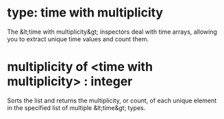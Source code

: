 # type: time with multiplicity

The &amp;lt;time with multiplicity&amp;gt; inspectors deal with time arrays, allowing you to extract unique time values and count them.

# multiplicity of &lt;time with multiplicity&gt; : integer

Sorts the list and returns the multiplicity, or count, of each unique element in the specified list of multiple &amp;lt;time&amp;gt; types.
